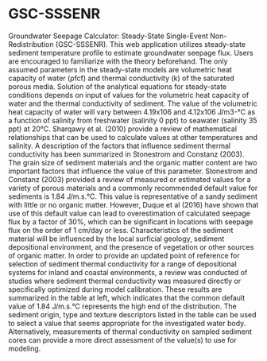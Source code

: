 # GSC-SSSENR
Groundwater Seepage Calculator: Steady-State Single-Event Non-Redistribution (GSC-SSSENR). This web application utilizes steady-state sediment temperature profile to estimate groundwater seepage flux. Users are encouraged to familiarize with the theory beforehand. The only assumed parameters in the steady-state models are volumetric heat capacity of water (ρfcf) and thermal conductivity (k) of the saturated porous media. Solution of the analytical equations for steady-state conditions depends on input of values for the volumetric heat capacity of water and the thermal conductivity of sediment.  The value of the volumetric heat capacity of water will vary between 4.19x106 and 4.12x106 J/m3-°C as a function of salinity from freshwater (salinity 0 ppt) to seawater (salinity 35 ppt) at 20°C.  Sharqawy et al. (2010) provide a review of mathematical relationships that can be used to calculate values at other temperatures and salinity.  A description of the factors that influence sediment thermal conductivity has been summarized in Stonestrom and Constanz (2003).  The grain size of sediment materials and the organic matter content are two important factors that influence the value of this parameter.  Stonestrom and Constanz (2003) provided a review of measured or estimated values for a variety of porous materials and a commonly recommended default value for sediments is 1.84 J/m.s.°C.  This value is representative of a sandy sediment with little or no organic matter.  However, Duque et al (2016) have shown that use of this default value can lead to overestimation of calculated seepage flux by a factor of 30%, which can be significant in locations with seepage flux on the order of 1 cm/day or less.  Characteristics of the sediment material will be influenced by the local surficial geology, sediment depositional environment, and the presence of vegetation or other sources of organic matter.  In order to provide an updated point of reference for selection of sediment thermal conductivity for a range of depositional systems for inland and coastal environments, a review was conducted of studies where sediment thermal conductivity was measured directly or specifically optimized during model calibration.  These results are summarized in the table at left, which indicates that the common default value of 1.84 J/m.s.°C represents the high end of the distribution.  The sediment origin, type and texture descriptors listed in the table can be used to select a value that seems appropriate for the investigated water body.  Alternatively, measurements of thermal conductivity on sampled sediment cores can provide a more direct assessment of the value(s) to use for modeling.
